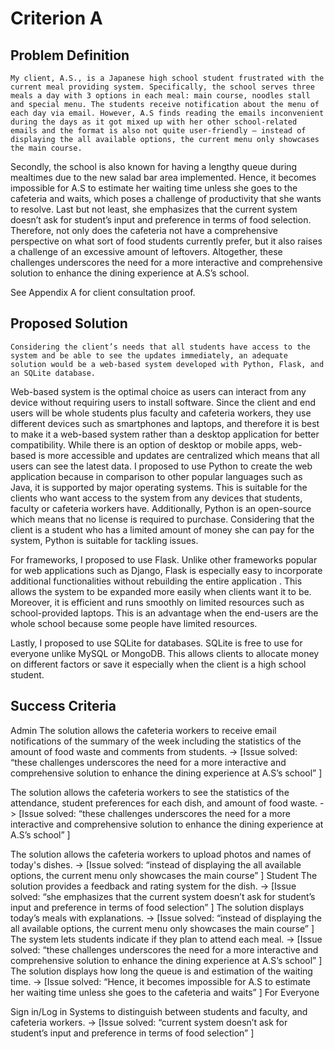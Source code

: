 # Criterion A

## Problem Definition

	My client, A.S., is a Japanese high school student frustrated with the current meal providing system. Specifically, the school serves three meals a day with 3 options in each meal: main course, noodles stall and special menu. The students receive notification about the menu of each day via email. However, A.S finds reading the emails inconvenient during the days as it got mixed up with her other school-related emails and the format is also not quite user-friendly – instead of displaying the all available options, the current menu only showcases the main course. 
Secondly, the school is also known for having a lengthy queue during mealtimes due to the new salad bar area implemented. Hence, it becomes impossible for A.S to estimate her waiting time unless she goes to the cafeteria and waits, which poses a challenge of productivity that she wants to resolve. 
Last but not least, she emphasizes that the current system doesn’t ask for student’s input and preference in terms of food selection. Therefore, not only does the cafeteria not have a comprehensive perspective on what sort of food students currently prefer, but it also raises a challenge of an excessive amount of leftovers. Altogether, these challenges underscores the need for a more interactive and comprehensive solution to enhance the dining experience at A.S’s school.

See Appendix A for client consultation proof.


## Proposed Solution
	Considering the client’s needs that all students have access to the system and be able to see the updates immediately, an adequate solution would be a web-based system developed with Python, Flask, and an SQLite database. 

Web-based system is the optimal choice as users can interact from any device without requiring users to install software. Since the client and end users will be whole students plus faculty and cafeteria workers, they use different devices such as smartphones and laptops, and therefore it is best to make it a web-based system rather than a desktop application for better compatibility. While there is an option of desktop or mobile apps, web-based is more accessible and updates are centralized which means that all users can see the latest data. I proposed to use Python to create the web application because in comparison to other popular languages such as Java, it is supported by major operating systems. This is suitable for the clients who want access to the system from any devices that students, faculty or cafeteria workers have. Additionally, Python is an open-source which means that no license is required to purchase. Considering that the client is a student who has a limited amount of money she can pay for the system, Python is suitable for tackling issues. 

For frameworks, I proposed to use Flask. Unlike other frameworks popular for web applications such as Django, Flask is especially easy to incorporate additional functionalities without rebuilding the entire application . This allows the system to be expanded more easily when clients want it to be. Moreover, it is efficient and runs smoothly on limited resources such as school-provided laptops. This is an advantage when the end-users are the whole school because some people have limited resources. 

Lastly, I proposed to use SQLite for databases. SQLite is free to use for everyone unlike MySQL or MongoDB. This allows clients to allocate money on different factors or save it especially when the client is a high school student.

## Success Criteria 

Admin
The solution allows the cafeteria workers to receive email notifications of the summary of the week including the statistics of the amount of food waste and comments from students.
 -> [Issue solved: “these challenges underscores the need for a more interactive and comprehensive solution to enhance the dining experience at A.S’s school”  ]

The solution allows the cafeteria workers to see the statistics of the attendance, student preferences for each dish, and amount of food waste.
 -> [Issue solved: “these challenges underscores the need for a more interactive and comprehensive solution to enhance the dining experience at A.S’s school” ]

The solution allows the cafeteria workers to upload photos and names of today's dishes.
 -> [Issue solved: “instead of displaying the all available options, the current menu only showcases the main course” ]
Student
The solution provides a feedback and rating system for the dish. 
 -> [Issue solved: “she emphasizes that the current system doesn’t ask for student’s input and preference in terms of food selection” ]
The solution displays today’s  meals with explanations.
 -> [Issue solved: “instead of displaying the all available options, the current menu only showcases the main course” ]
The system lets students indicate if they plan to attend each meal.
 -> [Issue solved: “these challenges underscores the need for a more interactive and comprehensive solution to enhance the dining experience at A.S’s school” ]
The solution displays how long the queue is and estimation of the waiting time.
 -> [Issue solved: “Hence, it becomes impossible for A.S to estimate her waiting time unless she goes to the cafeteria and waits”  ]
For Everyone

Sign in/Log in Systems to distinguish between students and faculty, and cafeteria workers.
 -> [Issue solved: “current system doesn’t ask for student’s input and preference in terms of food selection” ]
